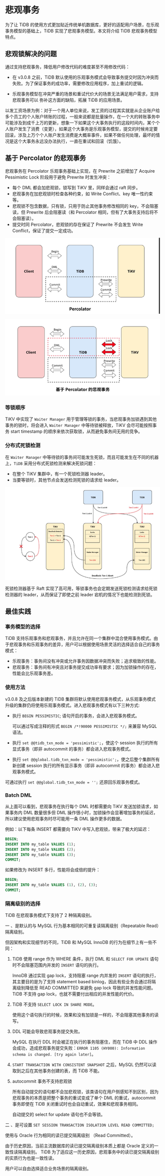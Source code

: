 # 悲观事务

为了让 TiDB 的使用方式更加贴近传统单机数据库，更好的适配用户场景，在乐观事务模型的基础上，TiDB 实现了悲观事务模型。本文将介绍 TiDB 悲观事务模型特点。

## 悲观锁解决的问题

通过支持悲观事务，降低用户修改代码的难度甚至不用修改代码：

* 在 v3.0.8 之前，TiDB 默认使用的乐观事务模式会导致事务提交时因为冲突而失败。为了保证事务的成功率，需要修改应用程序，加上重试的逻辑。

- 乐观事务模型在冲突严重的场景和重试代价大的场景无法满足用户需求，支持悲观事务可以 弥补这方面的缺陷，拓展 TiDB 的应用场景。

以发工资场景为例：对于一个用人单位来说，发工资的过程其实就是从企业账户给多个员工的个人账户转账的过程，一般来说都是批量操作，在一个大的转账事务中可能涉及到成千上万的更新，想象一下如果这个大事务执行的这段时间内，某个个人账户发生了消费（变更），如果这个大事务是乐观事务模型，提交的时候肯定要回滚，涉及上万个个人账户发生消费是大概率事件，如果不做任何处理，最坏的情况是这个大事务永远没办法执行，一直在重试和回滚（饥饿）。

## 基于 Percolator 的悲观事务

悲观事务在 Percolator 乐观事务基础上实现，在 Prewrite 之前增加了 Acquire Pessimistic Lock 阶段用于避免 Prewrite 时发生冲突：

* 每个 DML 都会加悲观锁，锁写到 TiKV 里，同样会通过 raft 同步。
* 悲观事务在加悲观锁时检查各种约束，如 Write Conflict、key 唯一性约束等。
* 悲观锁不包含数据，只有锁，只用于防止其他事务修改相同的 key，不会阻塞读，但 Prewrite 后会阻塞读（和 Percolator 相同，但有了大事务支持后将不会阻塞读）。
* 提交时同 Percolator，悲观锁的存在保证了 Prewrite 不会发生 Write Conflict，保证了提交一定成功。

![7.png](../../res/session1/chapter6/pessimistic-txn/7.png)

![8.png](../../res/session1/chapter6/pessimistic-txn/8.png)

### 等锁顺序

TiKV 中实现了 `Waiter Manager` 用于管理等锁的事务，当悲观事务加锁遇到其他事务的锁时，将会进入 `Waiter Manager` 中等待锁被释放，TiKV 会尽可能按照事务 start timestamp 的顺序来依次获取锁，从而避免事务间无用的竞争。

### 分布式死锁检测

在 `Waiter Manager` 中等待锁的事务间可能发生死锁，而且可能发生在不同的机器上，`TiDB` 采用分布式死锁检测来解决死锁问题：

- 在整个 TiKV 集群中，有一个死锁检测器 leader。
- 当要等锁时，其他节点会发送检测死锁的请求给 leader。

![5.png](../../res/session1/chapter6/pessimistic-txn/5.png)

死锁检测器基于 Raft 实现了高可用，等锁事务也会定期发送死锁检测请求给死锁检测器的 leader，从而保证了即使之前 leader 宕机的情况下也能检测到死锁。

## 最佳实践

### 事务模型的选择

TiDB 支持乐观事务和悲观事务，并且允许在同一个集群中混合使用事务模式。由于悲观事务和乐观事务的差异，用户可以根据使用场景灵活的选择适合自己的事务模式：

* 乐观事务：事务间没有冲突或允许事务因数据冲突而失败；追求极致的性能。
* 悲观事务：事务间有冲突且对事务提交成功率有要求；因为加锁操作的存在，性能会比乐观事务差。

### 使用方法

v3.0.8 及之后版本新建的 TiDB 集群将默认使用悲观事务模式，从乐观事务模式升级的集群仍将使用乐观事务模式。进入悲观事务模式有以下三种方式:

- 执行 `BEGIN PESSIMISTIC`; 语句开启的事务，会进入悲观事务模式。

  可以通过写成注释的形式 `BEGIN /*!90000 PESSIMISTIC */;` 来兼容 MySQL 语法。

- 执行 `set @@tidb_txn_mode = 'pessimistic';`，使这个 session 执行的所有显式事务（即非 autocommit 的事务）都会进入悲观事务模式。

- 执行 `set @@global.tidb_txn_mode = 'pessimistic';`，使之后整个集群所有新创建 session 执行的所有显示事务（即非 autocommit 的事务）都会进入悲观事务模式。

可通过执行 `set @@global.tidb_txn_mode = '';` 还原回乐观事务模式。

### Batch DML

从上面可以看到，悲观事务在执行每个 DML 时都需要向 TiKV 发送加锁请求，如果事务内 DML 数量很多但 DML 操作很小时，加锁操作会显著增加事务的延迟，所以建议使用悲观事务时尽可能用一条 DML 操作更多的数据。

例如：以下每条 INSERT 都需要向 TiKV 中写入悲观锁，带来了极大的延迟：

```sql
BEGIN;
INSERT INTO my_table VALUES (1);
INSERT INTO my_table VALUES (2);
INSERT INTO my_table VALUES (3);
COMMIT;
```

如果修改为 INSERT 多行，性能将会成倍的提升：

```sql
BEGIN;
INSERT INTO my_table VALUES (1), (2), (3);
COMMIT;
```

### 隔离级别的选择

TiDB 在悲观事务模式下支持了 2 种隔离级别。

一 、是默认的与 MySQL 行为基本相同的可重复读隔离级别（Repeatable Read）隔离级别。

但因架构和实现细节的不同，TiDB 和 MySQL InnoDB 的行为在细节上有一些不同：

1. TiDB 使用 range 作为 WHERE 条件，执行 DML 和 `SELECT FOR UPDATE` 语句时不会阻塞范围内并发的 `INSERT` 语句的执行。

   InnoDB 通过实现 gap lock，支持阻塞 range 内并发的 `INSERT` 语句的执行，其主要目的是为了支持 statement based binlog，因此有些业务会通过将隔离级别降低至 READ COMMITTED 来避免 gap lock 导致的并发性能问题。TiDB 不支持 gap lock，也就不需要付出相应的并发性能的代价。

2. TiDB 不支持 `SELECT LOCK IN SHARE MODE`。

   使用这个语句执行的时候，效果和没有加锁是一样的，不会阻塞其他事务的读写。

3. DDL 可能会导致悲观事务提交失败。

   MySQL 在执行 DDL 时会被正在执行的事务阻塞住，而在 TiDB 中 DDL 操作会成功，造成悲观事务提交失败：`ERROR 1105 (HY000): Information schema is changed. [try again later]`。

4. `START TRANSACTION WITH CONSISTENT SNAPSHOT` 之后，MySQL 仍然可以读取到之后在其他事务创建的表，而 TiDB 不能。

5. autocommit 事务不支持悲观锁

   所有自动提交的语句都不会加悲观锁，该类语句在用户侧感知不到区别，因为悲观事务的本质是把整个事务的重试变成了单个 DML 的重试，autocommit 事务即使在 TiDB 关闭重试时也会自动重试，效果和悲观事务相同。

   自动提交的 select for update 语句也不会等锁。

二 、是可设置 `SET SESSION TRANSACTION ISOLATION LEVEL READ COMMITTED;`

 使用与 Oracle 行为相同的读已提交隔离级别 （Read Committed）。

由于历史原因，当前主流数据库的读已提交隔离级别本质上都是 Oracle 定义的一致性读隔离级别。  TiDB 为了适应这一历史原因，悲观事务中的读已提交隔离级别的实质行为也是一致性读。

用户可以自由选择适合业务场景的隔离级别。